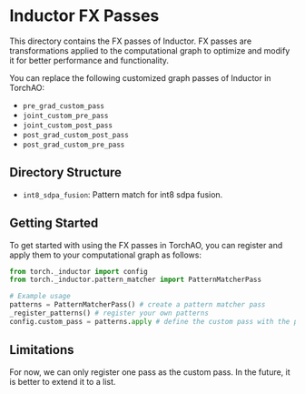 # Inductor FX Passes

This directory contains the FX passes of Inductor. FX passes are transformations applied to the computational graph to optimize and modify it for better performance and functionality.

You can replace the following customized graph passes of Inductor in TorchAO:
- `pre_grad_custom_pass`
- `joint_custom_pre_pass`
- `joint_custom_post_pass`
- `post_grad_custom_post_pass`
- `post_grad_custom_pre_pass`

## Directory Structure

- `int8_sdpa_fusion`: Pattern match for int8 sdpa fusion.

## Getting Started

To get started with using the FX passes in TorchAO, you can register and apply them to your computational graph as follows:

```python
from torch._inductor import config
from torch._inductor.pattern_matcher import PatternMatcherPass

# Example usage
patterns = PatternMatcherPass() # create a pattern matcher pass
_register_patterns() # register your own patterns
config.custom_pass = patterns.apply # define the custom pass with the patterns

```

## Limitations

For now, we can only register one pass as the custom pass.
In the future, it is better to extend it to a list.
